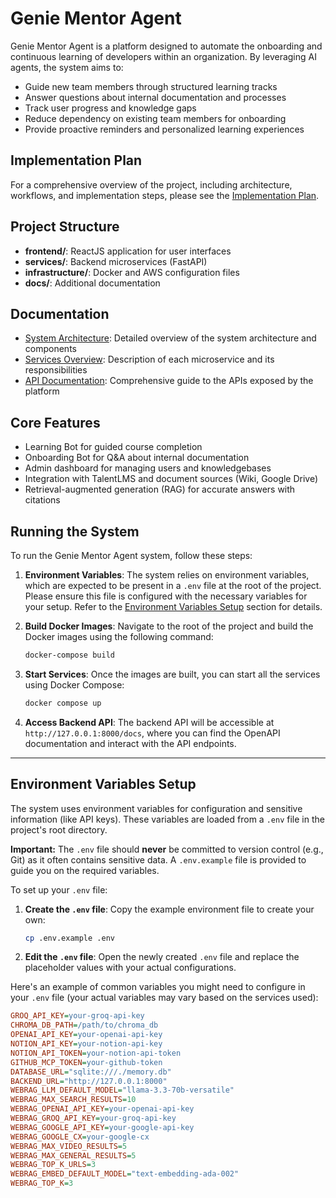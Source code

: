 # Genie Mentor Agent

Genie Mentor Agent is a platform designed to automate the onboarding and continuous learning of developers within an organization. By leveraging AI agents, the system aims to:

- Guide new team members through structured learning tracks
- Answer questions about internal documentation and processes
- Track user progress and knowledge gaps
- Reduce dependency on existing team members for onboarding
- Provide proactive reminders and personalized learning experiences

## Implementation Plan

For a comprehensive overview of the project, including architecture, workflows, and implementation steps, please see the [Implementation Plan](implementation-plan.md).

## Project Structure

- **frontend/**: ReactJS application for user interfaces
- **services/**: Backend microservices (FastAPI)
- **infrastructure/**: Docker and AWS configuration files
- **docs/**: Additional documentation

## Documentation

- [System Architecture](docs/architecture/system-architecture.md): Detailed overview of the system architecture and components
- [Services Overview](docs/services/services-overview.md): Description of each microservice and its responsibilities
- [API Documentation](docs/api/api-documentation.md): Comprehensive guide to the APIs exposed by the platform


## Core Features

- Learning Bot for guided course completion
- Onboarding Bot for Q&A about internal documentation
- Admin dashboard for managing users and knowledgebases
- Integration with TalentLMS and document sources (Wiki, Google Drive)
- Retrieval-augmented generation (RAG) for accurate answers with citations

## Running the System

To run the Genie Mentor Agent system, follow these steps:

1.  **Environment Variables**: The system relies on environment variables, which are expected to be present in a `.env` file at the root of the project. Please ensure this file is configured with the necessary variables for your setup. Refer to the [Environment Variables Setup](#environment-variables-setup) section for details.

2.  **Build Docker Images**: Navigate to the root of the project and build the Docker images using the following command:
    ```bash
    docker-compose build
    ```

3.  **Start Services**: Once the images are built, you can start all the services using Docker Compose:
    ```bash
    docker compose up
    ```

4.  **Access Backend API**: The backend API will be accessible at `http://127.0.0.1:8000/docs`, where you can find the OpenAPI documentation and interact with the API endpoints.

---

## Environment Variables Setup

The system uses environment variables for configuration and sensitive information (like API keys). These variables are loaded from a `.env` file in the project's root directory.

**Important:** The `.env` file should **never** be committed to version control (e.g., Git) as it often contains sensitive data. A `.env.example` file is provided to guide you on the required variables.

To set up your `.env` file:

1.  **Create the `.env` file**: Copy the example environment file to create your own:
    ```bash
    cp .env.example .env
    ```

2.  **Edit the `.env` file**: Open the newly created `.env` file and replace the placeholder values with your actual configurations.

Here's an example of common variables you might need to configure in your `.env` file (your actual variables may vary based on the services used):

```ini
GROQ_API_KEY=your-groq-api-key
CHROMA_DB_PATH=/path/to/chroma_db
OPENAI_API_KEY=your-openai-api-key
NOTION_API_KEY=your-notion-api-key
NOTION_API_TOKEN=your-notion-api-token
GITHUB_MCP_TOKEN=your-github-token
DATABASE_URL="sqlite:///./memory.db"
BACKEND_URL="http://127.0.0.1:8000"
WEBRAG_LLM_DEFAULT_MODEL="llama-3.3-70b-versatile"
WEBRAG_MAX_SEARCH_RESULTS=10
WEBRAG_OPENAI_API_KEY=your-openai-api-key
WEBRAG_GROQ_API_KEY=your-groq-api-key
WEBRAG_GOOGLE_API_KEY=your-google-api-key
WEBRAG_GOOGLE_CX=your-google-cx
WEBRAG_MAX_VIDEO_RESULTS=5
WEBRAG_MAX_GENERAL_RESULTS=5
WEBRAG_TOP_K_URLS=3
WEBRAG_EMBED_DEFAULT_MODEL="text-embedding-ada-002"
WEBRAG_TOP_K=3
```
